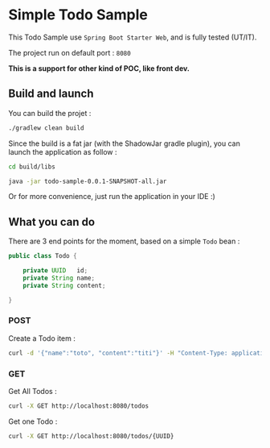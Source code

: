 # Simple Todo Sample

This Todo Sample use `Spring Boot Starter Web`, and is fully tested (UT/IT).

The project run on default port : `8080`

**This is a support for other kind of POC, like front dev.**

## Build and launch

You can build the projet :

```bash
./gradlew clean build
```

Since the build is a fat jar (with the ShadowJar gradle plugin), you can launch the application as follow :

```bash
cd build/libs

java -jar todo-sample-0.0.1-SNAPSHOT-all.jar
```

Or for more convenience, just run the application in your IDE :)

## What you can do

There are 3 end points for the moment, based on a simple `Todo` bean :

```java
public class Todo {

    private UUID   id;
    private String name;
    private String content;

}
```

### POST

Create a Todo item :

```bash
curl -d '{"name":"toto", "content":"titi"}' -H "Content-Type: application/json" -X POST http://localhost:8080/todos
```

### GET

Get All Todos :

```bash
curl -X GET http://localhost:8080/todos
```

Get one Todo :

```bash
curl -X GET http://localhost:8080/todos/{UUID}
```